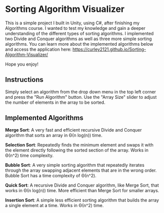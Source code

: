 # Sorting Algorithm Visualizer
This is a simple project I built in Unity, using C#, after finishing my Algorithms course. I wanted to test my knowledge and gain a deeper understanding of the different types of sorting algorithms. I implemented two Divide and Conquer algorithms as well as three more simple sorting algorithms. You can learn more about the implemented algorithms below and access the application here: https://curley2121.github.io/Sorting-Algorithm-Visualizer/

Hope you enjoy!

## Instructions
Simply select an algorithm from the drop down menu in the top left corner and press the "Run Algorithm" button. Use the "Array Size" slider to adjust the number of elements in the array to be sorted. 

## Implemented Algorithms

**Merge Sort**: 
A very fast and efficient recursive Divide and Conquer algorithm that sorts an array in Θ(n log(n)) time.

**Selection Sort**: 
Repeatedly finds the minimum element and swaps it with the element directly following the sorted section of the array. Works in Θ(n^2) time complexity.

**Bubble Sort**: 
A very simple sorting algorithm that repeatedly iterates through the array swapping adjacent elements that are in the wrong order. Bubble Sort has a time complexity of Θ(n^2).

**Quick Sort**: 
A recursive Divide and Conquer algorithm, like Merge Sort, that works in Θ(n log(n)) time. More efficient than Merge Sort for smaller arrays.

**Insertion Sort**: 
A simple less efficient sorting algorithm that builds the array a single element at a time. Works in Θ(n^2) time.







